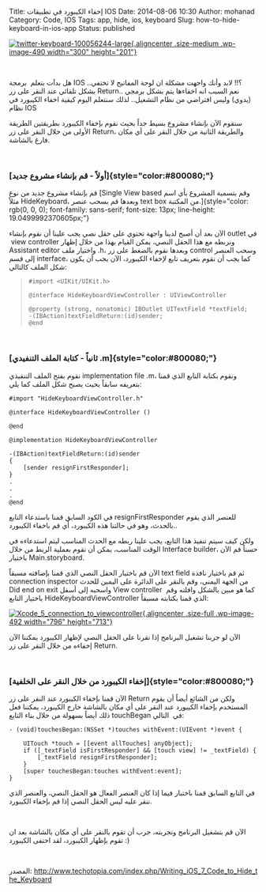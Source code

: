 Title: إخفاء الكيبورد في تطبيقات IOS
Date: 2014-08-06 10:30
Author: mohanad
Category: Code, IOS
Tags: app, hide, ios, keyboard
Slug: how-to-hide-keyboard-in-ios-app
Status: published

[![twitter-keyboard-100056244-large](http://mycodee.com/wp-content/uploads/2014/08/twitter-keyboard-100056244-large-300x201.png){.aligncenter .size-medium .wp-image-490 width="300" height="201"}](http://mycodee.com/wp-content/uploads/2014/08/twitter-keyboard-100056244-large.png)

 

هل بدآت بتعلم  برمجة IOS ..؟!! لابد وأنك واجهت مشكلة ان لوحة المفاتيح لا تختفي بشكل تلقائي عند النقر على زر Return.. نعم السبب انه اخفاءها يتم بشكل برمجي (يدوي) وليس افتراضي من نظام التشغيل.. لذلك سنتعلم اليوم كيفية اخفاء الكيبورد في نظام IOS

سنقوم الآن بإنشاء مشروع بسيط جداً بحيث نقوم بإخفاء الكيبورد بطريقتين الطريقة الأولى من خلال النقر على زر Return، والطريقة الثانية من خلال النقر على أي مكان فارغ بالشاشة.

 

### [أولاً - قم بإنشاء مشروع جديد]{style="color:#800080;"} 

قم بإنشاء مشروع جديد من نوع [Single View based وقم بتسمية المشروع بأي اسم مثلاً HideKeyboard، وبعدها قم بسحب عنصر text box من المكتبة.]{style="color: rgb(0, 0, 0); font-family: sans-serif; font-size: 13px; line-height: 19.0499992370605px;"}

الآن بعد أن أصبح لدينا واجهة تحتوي على حقل نصي يجب علينا أن نقوم بإنشاء outlet في  view controller ونربطه مع هذا الحقل النصي، يمكن القيام بهذا من خلال إظهار Assistant editor واختيار ملف .h، وبعدها نقوم بالضغط على زر control وسحب العنصر إلى قسم interface، كما يجب أن نقوم بتعريف تابع لإخفاء الكيبورد، الآن يجب أن يكون شكل الملف كالتالي:

> ``` {style="padding: 1em; border: 1px dashed rgb(47, 111, 171); color: rgb(0, 0, 0); line-height: 1.1em; background-color: rgb(249, 249, 249);"}
> #import <UIKit/UIKit.h>
>
> @interface HideKeyboardViewController : UIViewController 
>
> @property (strong, nonatomic) IBOutlet UITextField *textField;
> -(IBAction)textFieldReturn:(id)sender;
> @end
> ```

 

### [ثانياً - كتابة الملف التنفيدي .m]{style="color:#800080;"} 

نقوم بفتح الملف التنفيذي implementation file .m، ونقوم بكتابة التابع الذي قمنا بتعريفه سابقاً بحيث يصبح شكل الملف كما يلي:

``` {dir="ltr" style="padding: 1em; border: 1px dashed rgb(47, 111, 171); color: rgb(0, 0, 0); line-height: 1.1em; background-color: rgb(249, 249, 249);"}
#import "HideKeyboardViewController.h"

@interface HideKeyboardViewController ()

@end

@implementation HideKeyboardViewController

-(IBAction)textFieldReturn:(id)sender
{
    [sender resignFirstResponder];
}
.
.
.
@end
```

في الكود السابق قمنا باستدعاء التابع resignFirstResponder للعنصر الذي يقوم بالحدث، وهو في حالتنا هذه الكيبورد، أي قم باخفاء الكيبورد..

ولكن كيف سيتم تنفيذ هذا التابع، يجب علينا ربطه مع الحدث المناسب ليتم استدعاءه في الوقت المناسب، يمكن أن نقوم بعملية الربط من خلال Interface builder، حسناً قم الآن باختيار Main.storyboard.

الآن قم باختيار الحقل النصي الذي قمنا بإضافته مسبقاً text field ثم قم باختيار نافذة connection inspector من الجهة اليمنى، وقم بالنقر على الدائرة على اليمين للحدث Did end on exit واسحبه إلى أسفل View controller  كما هو مبين بالشكل وافلته وقم باختيار التابع HideKeyboardViewController الذي قمنا بكتابته مسبقاً:

[![Xcode\_5\_connection\_to\_viewcontroller](http://mycodee.com/wp-content/uploads/2014/08/Xcode_5_connection_to_viewcontroller.png){.aligncenter .size-full .wp-image-492 width="796" height="713"}](http://mycodee.com/wp-content/uploads/2014/08/Xcode_5_connection_to_viewcontroller.png)

الآن لو جربنا تشغيل البرنامج إذا نقرنا على الحقل النصي لإظهار الكيبورد يمكننا الآن إخفاءه من خلال النقر على زر Return.

 

### [إخفاء الكيبورد من خلال النقر على الخلفية]{style="color:#800080;"} 

الآن قمنا بإخفاء الكيبورد عند النقر على زر Return ولكن من الشائع أيضاً أن يقوم المستخدم بإخفاء الكيبورد عند النقر على أي مكان بالشاشة خارج الكيبورد، يمكننا فعل ذلك أيضاً بسهولة من خلال بناء التابع touchBegan في  التالي:

``` {dir="ltr" style="padding: 1em; border: 1px dashed rgb(47, 111, 171); line-height: 1.1em; background-color: rgb(249, 249, 249);"}
- (void)touchesBegan:(NSSet *)touches withEvent:(UIEvent *)event {

    UITouch *touch = [[event allTouches] anyObject];
    if ([_textField isFirstResponder] && [touch view] != _textField) {
        [_textField resignFirstResponder];
    }
    [super touchesBegan:touches withEvent:event];
}
```

في التابع السابق قمنا باختبار فيما إذا كان العنصر الفعال هو الحقل النصي، والعنصر الذي ننقر عليه ليس الحقل النصي إذا قم بإخفاء الكيبورد.

 

الآن قم بتشغيل البرنامج وتجربته، جرب أن تقوم بالنقر على أي مكان بالشاشة بعد ان تقوم بإظهار الكيبورد، لقد اختفى الكيبورد :)

 

المصدر: <http://www.techotopia.com/index.php/Writing_iOS_7_Code_to_Hide_the_Keyboard>

 
